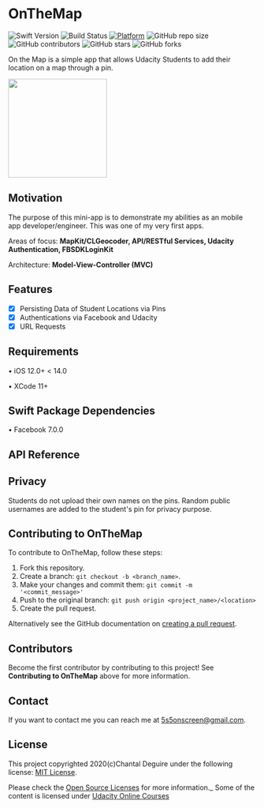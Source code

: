 # OnTheMap

![Swift Version](https://img.shields.io/badge/Swift-5.0-F16D39.svg?style=flat)
![Build Status](https://travis-ci.org/dwyl/learn-travis.svg?branch=master)
[![Platform](https://img.shields.io/cocoapods/p/LFAlertController.svg?style=flat)](http://cocoapods.org/pods/LFAlertController)
![GitHub repo size](https://img.shields.io/github/repo-size/MetaStar2020/OnTheMap)
![GitHub contributors](https://img.shields.io/github/contributors/MetaStar2020/OnTheMap)
![GitHub stars](https://img.shields.io/github/stars/MetaStar2020/OnTheMap?style=social)
![GitHub forks](https://img.shields.io/github/forks/MetaStar2020/OnTheMap?style=social)


On the Map is a simple app that allows Udacity Students to add their location on a map through a pin.

<p align="row">
<img src= "https://media.giphy.com/media/LePuCPCyRlbmMY7T09/giphy.gif" width="200" >
</p>

## Motivation

The purpose of this mini-app is to demonstrate my abilities as an mobile app developer/engineer. This was one of my very first apps. 

Areas of focus: <strong> MapKit/CLGeocoder, API/RESTful Services, Udacity Authentication, FBSDKLoginKit </strong>

Architecture: <strong> Model-View-Controller (MVC) </strong>

## Features

- [x] Persisting Data of Student Locations via Pins
- [x] Authentications via Facebook and Udacity
- [x] URL Requests

## Requirements

• iOS 12.0+ < 14.0

• XCode 11+

## Swift Package Dependencies

• Facebook 7.0.0

## API Reference

## Privacy

Students do not upload their own names on the pins. Random public usernames are added to the student's pin for privacy purpose.

## Contributing to OnTheMap
<!--- If your README is long or you have some specific process or steps you want contributors to follow, consider creating a separate CONTRIBUTING.md file--->
To contribute to OnTheMap, follow these steps:

1. Fork this repository.
2. Create a branch: `git checkout -b <branch_name>`.
3. Make your changes and commit them: `git commit -m '<commit_message>'`
4. Push to the original branch: `git push origin <project_name>/<location>`
5. Create the pull request.

Alternatively see the GitHub documentation on [creating a pull request](https://help.github.com/en/github/collaborating-with-issues-and-pull-requests/creating-a-pull-request).

## Contributors

Become the first contributor by contributing to this project! See <strong>Contributing to OnTheMap</strong> above for more information. 

## Contact

If you want to contact me you can reach me at <5s5onscreen@gmail.com>.

## License
<!--- If you're not sure which open license to use see https://choosealicense.com/--->

This project copyrighted 2020(c)Chantal Deguire under the following license: [MIT License](<https://choosealicense.com/licenses/mit/>).

Please check the [Open Source Licenses](https://choosealicense.com/) for more information._ Some of the content is licensed under [Udacity Online Courses](https://www.udacity.com)




